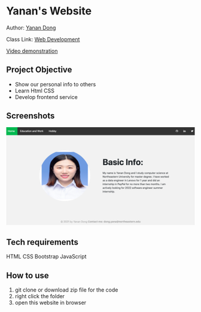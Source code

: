 # Yanan's Website
Author: [Yanan Dong](https://www.linkedin.com/in/yanandong/)

Class Link: [Web Development](https://johnguerra.co/classes/webDevelopment_fall_2021/)

[Video demonstration](https://www.youtube.com/watch?v=qf_M64YUM14&t=2s)

## Project Objective
- Show our personal info to others
- Learn Html CSS
- Develop frontend service

## Screenshots
![](https://github.com/NancyDong122463/homePageYananDong/blob/main/images/screen.png)

## Tech requirements
HTML CSS  Bootstrap JavaScript

## How to use
1. git clone or download zip file for the code
2. right click the folder
3. open this website in browser
